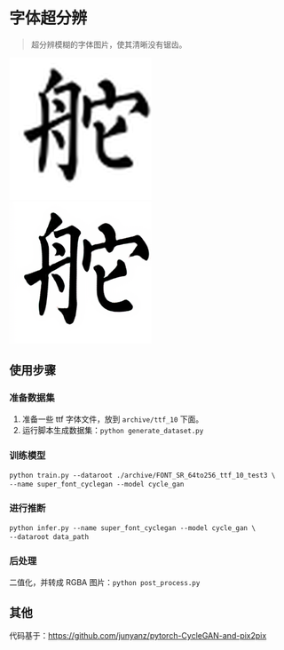 # 字体超分辨
> 超分辨模糊的字体图片，使其清晰没有锯齿。

<span>
<img src="./imgs/origin.png" width="256" alt="超分辨前"> <img src="./imgs/origin_sr.png" width="256" alt="超分辨后">
</span>

## 使用步骤
### 准备数据集
1. 准备一些 ttf 字体文件，放到 `archive/ttf_10` 下面。
2. 运行脚本生成数据集：`python generate_dataset.py`

### 训练模型
```shell
python train.py --dataroot ./archive/FONT_SR_64to256_ttf_10_test3 \
--name super_font_cyclegan --model cycle_gan
```

### 进行推断
```shell
python infer.py --name super_font_cyclegan --model cycle_gan \
--dataroot data_path 
```

### 后处理
二值化，并转成 RGBA 图片：`python post_process.py`

## 其他
代码基于：https://github.com/junyanz/pytorch-CycleGAN-and-pix2pix